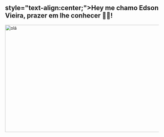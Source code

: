  ## style="text-align:center;">Hey me chamo Edson Vieira, prazer em lhe conhecer 🐱‍💻! ##

<div> 


  <img style="width:70rem;height:22rem;margin: auto" alt='olá' src="https://thumbs.gfycat.com/DimSoupyIrishsetter-max-1mb.gif"/> 
  
  
  

</div>
